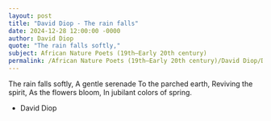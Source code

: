 ```yaml
---
layout: post
title: "David Diop - The rain falls"
date: 2024-12-28 12:00:00 -0000
author: David Diop
quote: "The rain falls softly,"
subject: African Nature Poets (19th–Early 20th century)
permalink: /African Nature Poets (19th–Early 20th century)/David Diop/David Diop - The rain falls
---
```


The rain falls softly,
A gentle serenade
To the parched earth,
Reviving the spirit,
As the flowers bloom,
In jubilant colors of spring.

- David Diop
